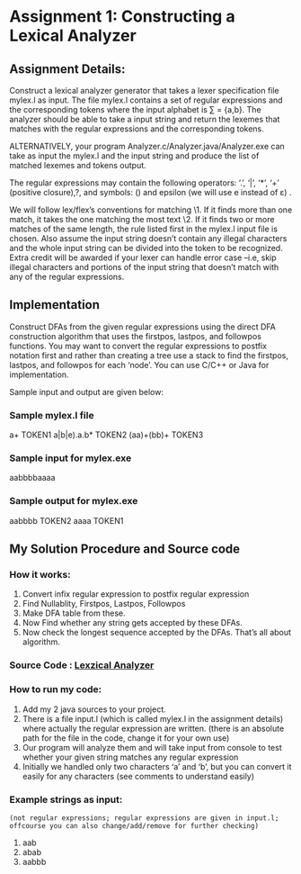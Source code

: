 # Assignment 1: Constructing a Lexical Analyzer        

## Assignment Details:

Construct a lexical analyzer generator  that takes a lexer specification file mylex.l as input. The file mylex.l  contains a set of regular expressions and the corresponding tokens  where the input alphabet is ∑ = {a,b}. The analyzer should be able to  take a input string and return the lexemes that matches with the regular  expressions and the corresponding tokens.

ALTERNATIVELY, your program  Analyzer.c/Analyzer.java/Analyzer.exe can take as input the mylex.l and  the input string and produce the list of matched lexemes and tokens  output.

The regular expressions may contain the  following operators: ‘.’, ‘|’, ‘*’, ‘+’ (positive closure),?, and  symbols: () and epsilon (we will use e instead of ε) .

We will follow lex/flex’s conventions for matching
 \1. If it finds more than one match, it takes the one matching the most text
 \2. If it finds two or more matches of the same length, the rule listed first in the  mylex.l  input file is chosen.
 Also assume the input string doesn’t contain any illegal characters and  the whole input string can be divided into the token to be recognized.   Extra credit will be awarded if your lexer can handle error case –i.e,  skip illegal characters and portions of the input string that doesn’t  match with any of the regular expressions.

## Implementation

Construct DFAs from the given regular  expressions using the direct DFA construction algorithm that uses the  firstpos, lastpos, and followpos functions. You may want to convert the  regular expressions to postfix notation first and rather than creating a  tree use a stack to find the firstpos, lastpos, and followpos for each  ‘node’. You can use C/C++ or Java for implementation.

Sample input and output are given below:

### Sample mylex.l file

a+                        TOKEN1
 a|b|e).a.b*          TOKEN2
 (aa)+(bb)+         TOKEN3

### Sample input for mylex.exe

aabbbbaaaa

### Sample output for mylex.exe

aabbbb TOKEN2
 aaaa      TOKEN1

## My Solution Procedure and Source code

### How it works:

1. Convert infix regular expression to postfix regular expression
2. Find Nullablity, Firstpos, Lastpos, Followpos
3. Make DFA table from these.
4. Now Find whether any string gets accepted by these DFAs.
5. Now check the longest sequence accepted by the DFAs. That’s all about algorithm.

### Source Code : [Lexzical Analyzer ](https://github.com/Sayef/LexicalAnalyzer)

### How to run my code:

1. Add my 2 java sources to your project.
2. There is a file input.l (which is called mylex.l in the assignment  details) where actually the regular expression are written. (there is an  absolute path for the file in the code, change it for your own use)
3. Our program will analyze them and will take input from console to test whether your given string matches any regular expression
4. Initially we handled only two characters ‘a’ and ‘b’, but you can  convert it easily for any characters (see comments to understand easily)

###  Example strings as input:

```
(not regular expressions; regular expressions are given in input.l; 
offcourse you can also change/add/remove for further checking)
```

1. aab
2. abab
3. aabbb